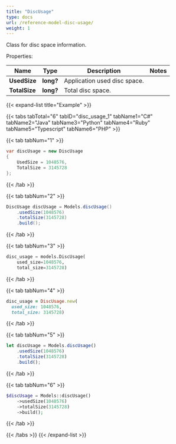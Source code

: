 ```yaml
---
title: "DiscUsage"
type: docs
url: /reference-model-disc-usage/
weight: 1
---
```

Class for disc space information.

Properties:

Name | Type | Description | Notes
---- | ---- | ----------- | -----
**UsedSize** | **long?** | Application used disc space. | 
**TotalSize** | **long?** | Total disc space. | 


{{< expand-list title="Example" >}}

{{< tabs tabTotal="6" tabID="disc_usage_1" tabName1="C#" tabName2="Java" tabName3="Python" tabName4="Ruby" tabName5="Typescript" tabName6="PHP" >}}

{{< tab tabNum="1" >}}

```csharp
var discUsage = new DiscUsage
{
    UsedSize = 1048576,
    TotalSize = 3145728
};
```

{{< /tab >}}

{{< tab tabNum="2" >}}

```java
DiscUsage discUsage = Models.discUsage()
    .usedSize(1048576)
    .totalSize(3145728)
    .build();
```

{{< /tab >}}

{{< tab tabNum="3" >}}

```python
disc_usage = models.DiscUsage(
    used_size=1048576,
    total_size=3145728)
```

{{< /tab >}}

{{< tab tabNum="4" >}}

```ruby
disc_usage = DiscUsage.new(
  used_size: 1048576,
  total_size: 3145728)
```

{{< /tab >}}

{{< tab tabNum="5" >}}

```typescript
let discUsage = Models.discUsage()
    .usedSize(1048576)
    .totalSize(3145728)
    .build();
```

{{< /tab >}}

{{< tab tabNum="6" >}}

```php
$discUsage = Models::discUsage()
    ->usedSize(1048576)
    ->totalSize(3145728)
    ->build();
```

{{< /tab >}}

{{< /tabs >}}
{{< /expand-list >}}

